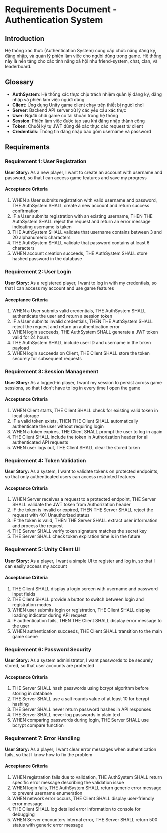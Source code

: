 # Requirements Document - Authentication System

## Introduction

Hệ thống xác thực (Authentication System) cung cấp chức năng đăng ký, đăng nhập, và quản lý phiên làm việc cho người dùng trong game. Hệ thống này là nền tảng cho các tính năng xã hội như friend-system, chat, clan, và leaderboard.

## Glossary

- **AuthSystem**: Hệ thống xác thực chịu trách nhiệm quản lý đăng ký, đăng nhập và phiên làm việc người dùng
- **Client**: Ứng dụng Unity game client chạy trên thiết bị người chơi
- **Server**: Backend API server xử lý các yêu cầu xác thực
- **User**: Người chơi game có tài khoản trong hệ thống
- **Session**: Phiên làm việc được tạo sau khi đăng nhập thành công
- **Token**: Chuỗi ký tự JWT dùng để xác thực các request từ client
- **Credentials**: Thông tin đăng nhập bao gồm username và password

## Requirements

### Requirement 1: User Registration

**User Story:** As a new player, I want to create an account with username and password, so that I can access game features and save my progress

#### Acceptance Criteria

1. WHEN a User submits registration with valid username and password, THE AuthSystem SHALL create a new account and return success confirmation
2. IF a User submits registration with an existing username, THEN THE AuthSystem SHALL reject the request and return an error message indicating username is taken
3. THE AuthSystem SHALL validate that username contains between 3 and 20 alphanumeric characters
4. THE AuthSystem SHALL validate that password contains at least 6 characters
5. WHEN account creation succeeds, THE AuthSystem SHALL store hashed password in the database

### Requirement 2: User Login

**User Story:** As a registered player, I want to log in with my credentials, so that I can access my account and use game features

#### Acceptance Criteria

1. WHEN a User submits valid credentials, THE AuthSystem SHALL authenticate the user and return a session token
2. IF a User submits invalid credentials, THEN THE AuthSystem SHALL reject the request and return an authentication error
3. WHEN login succeeds, THE AuthSystem SHALL generate a JWT token valid for 24 hours
4. THE AuthSystem SHALL include user ID and username in the token payload
5. WHEN login succeeds on Client, THE Client SHALL store the token securely for subsequent requests

### Requirement 3: Session Management

**User Story:** As a logged-in player, I want my session to persist across game sessions, so that I don't have to log in every time I open the game

#### Acceptance Criteria

1. WHEN Client starts, THE Client SHALL check for existing valid token in local storage
2. IF a valid token exists, THEN THE Client SHALL automatically authenticate the user without requiring login
3. WHEN a token expires, THE Client SHALL prompt the user to log in again
4. THE Client SHALL include the token in Authorization header for all authenticated API requests
5. WHEN user logs out, THE Client SHALL clear the stored token

### Requirement 4: Token Validation

**User Story:** As a system, I want to validate tokens on protected endpoints, so that only authenticated users can access restricted features

#### Acceptance Criteria

1. WHEN Server receives a request to a protected endpoint, THE Server SHALL validate the JWT token from Authorization header
2. IF the token is invalid or expired, THEN THE Server SHALL reject the request with 401 Unauthorized status
3. IF the token is valid, THEN THE Server SHALL extract user information and process the request
4. THE Server SHALL verify token signature matches the secret key
5. THE Server SHALL check token expiration time is in the future

### Requirement 5: Unity Client UI

**User Story:** As a player, I want a simple UI to register and log in, so that I can easily access my account

#### Acceptance Criteria

1. THE Client SHALL display a login screen with username and password input fields
2. THE Client SHALL provide a button to switch between login and registration modes
3. WHEN user submits login or registration, THE Client SHALL display loading indicator during API request
4. IF authentication fails, THEN THE Client SHALL display error message to the user
5. WHEN authentication succeeds, THE Client SHALL transition to the main game scene

### Requirement 6: Password Security

**User Story:** As a system administrator, I want passwords to be securely stored, so that user accounts are protected

#### Acceptance Criteria

1. THE Server SHALL hash passwords using bcrypt algorithm before storing in database
2. THE Server SHALL use a salt rounds value of at least 10 for bcrypt hashing
3. THE Server SHALL never return password hashes in API responses
4. THE Server SHALL never log passwords in plain text
5. WHEN comparing passwords during login, THE Server SHALL use bcrypt compare function

### Requirement 7: Error Handling

**User Story:** As a player, I want clear error messages when authentication fails, so that I know how to fix the problem

#### Acceptance Criteria

1. WHEN registration fails due to validation, THE AuthSystem SHALL return specific error message describing the validation issue
2. WHEN login fails, THE AuthSystem SHALL return generic error message to prevent username enumeration
3. WHEN network error occurs, THE Client SHALL display user-friendly error message
4. THE Client SHALL log detailed error information to console for debugging
5. WHEN Server encounters internal error, THE Server SHALL return 500 status with generic error message
